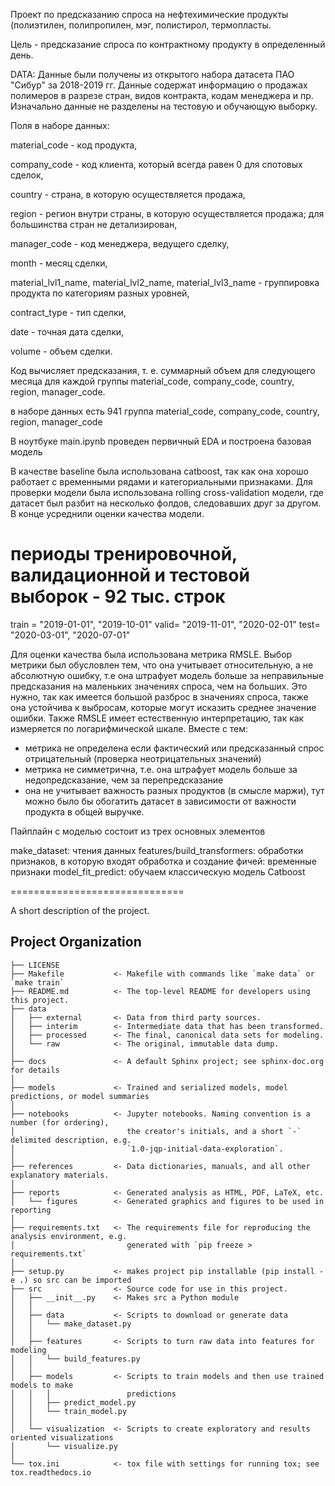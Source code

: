 Проект по предсказанию спроса на нефтехимические продукты (полиэтилен, полипропилен, мэг, полистирол, термопласты.

Цель - предсказание спроса по контрактному продукту в определенный день.

DATA: Данные были получены из открытого набора датасета ПАО "Сибур" за 2018-2019 гг. Данные содержат информацию
о продажах полимеров в разрезе стран, видов контракта, кодам менеджера и пр. Изначально данные не разделены на тестовую
и обучающую выборку.

Поля в наборе данных:

material_code - код продукта,

company_code - код клиента, который всегда равен 0 для спотовых сделок,

country - страна, в которую осуществляется продажа,

region - регион внутри страны, в которую осуществляется продажа; для большинства стран не детализирован,

manager_code - код менеджера, ведущего сделку,

month - месяц сделки,

material_lvl1_name, material_lvl2_name, material_lvl3_name - группировка продукта по категориям разных уровней,

contract_type - тип сделки,

date - точная дата сделки,

volume - объем сделки.

Код вычисляет предсказания, 
т. е. суммарный объем для следующего месяца для каждой группы 
material_code, company_code, country, region, manager_code.

в наборе данных есть 941 группа 
material_code, company_code, country, region, manager_code

В ноутбуке main.ipynb проведен первичный EDA и построена базовая модель

В качестве baseline была использована catboost, так как она хорошо работает с временными рядами
и категориальными признаками. Для проверки модели была использована rolling cross-validation модели,
где датасет был разбит на несколько фолдов, следовавших друг за другом. В конце усреднили
оценки качества модели.


# периоды тренировочной, валидационной и тестовой выборок - 92 тыс. строк
train = "2019-01-01", "2019-10-01"
valid= "2019-11-01", "2020-02-01"
test= "2020-03-01", "2020-07-01"

Для оценки качества была использована метрика RMSLE. Выбор метрики был обусловлен тем, что она
учитывает относительную, а не абсолютную ошибку, т.е она штрафует модель больше за неправильные
предсказания на маленьких значениях спроса, чем на больших. Это нужно, так как имеется большой
разброс в значениях спроса, также она устойчива к выбросам, которые могут исказить среднее значение
ошибки.
Также RMSLE имеет естественную интерпретацию, так как измеряется по логарифмической шкале.
Вместе с тем:
- метрика не определена если фактический или предсказанный спрос отрицательный (проверка
неотрицательных значений)
- метрика не симметрична, т.е. она штрафует модель больше за недопредсказание, чем за перепредсказание
- она не учитывает важность разных продуктов (в смысле маржи), тут можно было бы обогатить
датасет в зависимости от важности продукта в общей выручке.


Пайплайн с моделью состоит из трех основных элементов

make_dataset: чтения данных
features/build_transformers: обработки признаков, в которую входят
обработка и создание фичей: временные признаки
model_fit_predict: обучаем классическую модель Catboost 



==============================

A short description of the project.

Project Organization
------------

    ├── LICENSE
    ├── Makefile           <- Makefile with commands like `make data` or `make train`
    ├── README.md          <- The top-level README for developers using this project.
    ├── data
    │   ├── external       <- Data from third party sources.
    │   ├── interim        <- Intermediate data that has been transformed.
    │   ├── processed      <- The final, canonical data sets for modeling.
    │   └── raw            <- The original, immutable data dump.
    │
    ├── docs               <- A default Sphinx project; see sphinx-doc.org for details
    │
    ├── models             <- Trained and serialized models, model predictions, or model summaries
    │
    ├── notebooks          <- Jupyter notebooks. Naming convention is a number (for ordering),
    │                         the creator's initials, and a short `-` delimited description, e.g.
    │                         `1.0-jqp-initial-data-exploration`.
    │
    ├── references         <- Data dictionaries, manuals, and all other explanatory materials.
    │
    ├── reports            <- Generated analysis as HTML, PDF, LaTeX, etc.
    │   └── figures        <- Generated graphics and figures to be used in reporting
    │
    ├── requirements.txt   <- The requirements file for reproducing the analysis environment, e.g.
    │                         generated with `pip freeze > requirements.txt`
    │
    ├── setup.py           <- makes project pip installable (pip install -e .) so src can be imported
    ├── src                <- Source code for use in this project.
    │   ├── __init__.py    <- Makes src a Python module
    │   │
    │   ├── data           <- Scripts to download or generate data
    │   │   └── make_dataset.py
    │   │
    │   ├── features       <- Scripts to turn raw data into features for modeling
    │   │   └── build_features.py
    │   │
    │   ├── models         <- Scripts to train models and then use trained models to make
    │   │   │                 predictions
    │   │   ├── predict_model.py
    │   │   └── train_model.py
    │   │
    │   └── visualization  <- Scripts to create exploratory and results oriented visualizations
    │       └── visualize.py
    │
    └── tox.ini            <- tox file with settings for running tox; see tox.readthedocs.io


